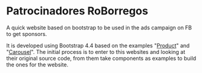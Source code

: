 # Patrocinadores RoBorregos

A quick website based on bootstrap to be used in the ads campaign on FB to get sponsors.

It is developed using Bootstrap 4.4 based on the examples "[Product](https://getbootstrap.com/docs/4.4/examples/product/)" and "[Carousel](https://getbootstrap.com/docs/4.4/examples/carousel/)". The initial process is to enter to this websites and looking at their original source code, from them take components as examples to build the ones for the website.
